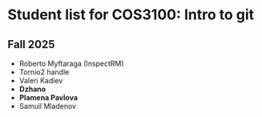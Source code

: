 # Student list for COS3100: Intro to git

## Fall 2025

- Roberto Myftaraga (InspectRM)
- Tornio2 handle
- Valeri Kadiev
- **Dzhano**
- **Plamena Pavlova**
- Samuil Mladenov
